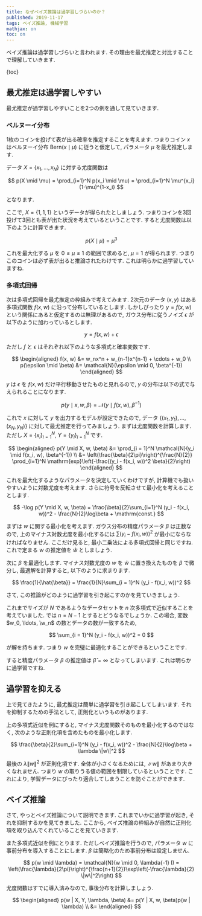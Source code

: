 ```yaml
---
title: なぜベイズ推論は過学習しづらいのか？
published: 2019-11-17
tags: ベイズ推論, 機械学習
mathjax: on
toc: on
---
```


ベイズ推論は過学習しづらいと言われます. その理由を最尤推定と対比することで理解していきます.

<!--more-->

{toc}

## 最尤推定は過学習しやすい

最尤推定が過学習しやすいことを2つの例を通して見ていきます.

### ベルヌーイ分布

1枚のコインを投げて表が出る確率を推定することを考えます. つまりコイン $x$ はベルヌーイ分布 $\mathrm{Bern}(x \mid \mu)$ に従うと仮定して, パラメータ $\mu$ を最尤推定します.

データ $X = \{x_1, \ldots, x_N\}$ に対する尤度関数は

$$
p(X \mid \mu) = \prod_{i=1}^N p(x_i \mid \mu) = \prod_{i=1}^N \mu^{x_i}(1-\mu)^{1-x_i}
$$

となります.

ここで, $X = \{1, 1, 1\}$ というデータが得られたとしましょう. つまりコインを3回投げて3回とも表が出た状況を考えているということです. すると尤度関数は以下のように計算できます.

$$
p(X \mid \mu) = \mu^3
$$

これを最大化する $\mu$ を $0 \leq \mu \leq 1$ の範囲で求めると, $\mu = 1$ が得られます. つまりこのコインは必ず表が出ると推論されたわけです. これは明らかに過学習していますね.


### 多項式回帰

次は多項式回帰を最尤推定の枠組みで考えてみます. 2次元のデータ $(x, y)$ はある多項式関数 $f(x,w)$ に沿って分布しているとします. しかしぴったり $y = f(x, w)$ という関係にあると仮定するのは無理があるので, ガウス分布に従うノイズ $\epsilon$ が以下のように加わっているとします.

$$
y = f(x, w) + \epsilon
$$

ただし $f$ と $\epsilon$ はそれぞれ以下のような多項式と確率変数です.

$$
\begin{aligned}
f(x, w) &= w_nx^n + w_{n-1}x^{n-1} + \cdots + w_0 \\
p(\epsilon \mid \beta) &= \mathcal{N}(\epsilon \mid 0, \beta^{-1})
\end{aligned}
$$

$y$ は $\epsilon$ を $f(x, w)$ だけ平行移動させたものと見れるので, $y$ の分布は以下の式で与えられることになります.

$$
p(y \mid x, w, \beta) = \mathcal{N}(y \mid f(x, w), \beta^{-1})
$$

これで $x$ に対して $y$ を出力するモデルが設定できたので, データ $\{(x_1, y_1), \ldots, (x_N, y_N)\}$ に対して最尤推定を行ってみましょう. まずは尤度関数を計算します. ただし $X = \{x_i\}_{i=1}^N$, $Y = \{y_i\}_{i=1}^N$ です.

$$
\begin{aligned}
p(Y \mid X, w, \beta) &= \prod_{i = 1}^N \mathcal{N}(y_i \mid f(x_i, w), \beta^{-1}) \\
    &= \left(\frac{\beta}{2\pi}\right)^{\frac{N}{2}}
        \prod_{i=1}^N \mathrm{exp}\left(-\frac{(y_i - f(x_i, w))^2 \beta}{2}\right)
\end{aligned}
$$

これを最大化するようなパラメータを決定していくわけですが, 計算機でも扱いやすいように対数尤度を考えます. さらに符号を反転させて最小化を考えることとします.

$$
-\log p(Y \mid X, w, \beta) = \frac{\beta}{2}\sum_{i=1}^N (y_i - f(x_i, w))^2 - \frac{N}{2}\log\beta + \mathrm{const.}
$$

まずは $w$ に関する最小化を考えます. ガウス分布の精度パラメータ $\beta$ は正数なので, 上のマイナス対数尤度を最小化するには $\sum (y_i - f(x_i, w))^2$ が最小にならなければなりません. ここだけ見ると, 最小二乗法による多項式回帰と同じですね. これで定まる $w$ の推定値を $\hat{w}$ としましょう.

次に $\beta$ を最適化します. マイナス対数尤度の $w$ を $\hat{w}$ に置き換えたものを $\beta$ で微分し, 最適解を計算すると, 以下のように求まります.

$$
\frac{1}{\hat{\beta}} = \frac{1}{N}\sum_{i = 1}^N (y_i - f(x_i, w))^2
$$

さて, この推論がどのように過学習を引き起こすのかを見ていきましょう.

これまでサイズが $N$ であるようなデータセットを $n$ 次多項式で近似することを考えていました. では $n = N - 1$ とするとどうなるでしょうか. この場合, 変数 $w_0, \ldots, \w_n$ の数とデータの数が一致するため,

$$
\sum_{i = 1}^N (y_i - f(x_i, w))^2 = 0
$$

が解を持ちます. つまり $w$ を完璧に最適化することができるということです.

すると精度パラメータ $\beta$ の推定値は $\hat{\beta} = \infty$ となってしまいます. これは明らかに過学習ですね.


## 過学習を抑える

上で見てきたように, 最尤推定は簡単に過学習を引き起こしてしまいます. それを抑制するための手法として, 正則化というものがあります.

上の多項式近似を例にすると, マイナス尤度関数そのものを最小化するのではなく, 次のような正則化項を含めたものを最小化します.

$$
\frac{\beta}{2}\sum_{i=1}^N (y_i - f(x_i, w))^2 - \frac{N}{2}\log\beta + \lambda \|w\|^2
$$

最後の $\lambda \|w\|^2$ が正則化項です. 全体が小さくなるためには, $\|w\|$ があまり大きくなれません. つまり $w$ の取りうる値の範囲を制限しているということです. これにより, 学習データにぴったり適合してしまうことを防ぐことができます.

## ベイズ推論

さて, やっとベイズ推論について説明できます. これまでいかに過学習が起き, それを抑制するかを見てきました. ここから, ベイズ推論の枠組みが自然に正則化項を取り込んでくれていることを見ていきます.

また多項式近似を例にとります. ただしベイズ推論を行うので, パラメータ $w$ に事前分布を導入することにします. $\beta$ は簡略化のため事前分布は設定しません.

$$
p(w \mid \lambda) = \mathcal{N}(w \mid 0, \lambda{-1} I) = \left(\frac{\lambda}{2\pi}\right)^{\frac{n+1}{2}}\exp\left(-\frac{\lambda}{2} \|w\|^2\right)
$$

尤度関数はすでに導入済みなので, 事後分布を計算しましょう.

$$
\begin{aligned}
p(w | X, Y, \lambda, \beta) &= p(Y | X, w, \beta)p(w | \lambda) \\
    &= 
\end{aligned}
$$
